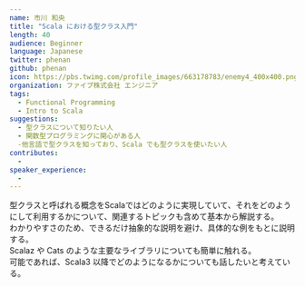```yaml
---
name: 市川 和央
title: "Scala における型クラス入門"
length: 40
audience: Beginner
language: Japanese
twitter: phenan
github: phenan
icon: https://pbs.twimg.com/profile_images/663178783/enemy4_400x400.png
organization: ファイブ株式会社 エンジニア
tags:
  - Functional Programming
  - Intro to Scala
suggestions:
  - 型クラスについて知りたい人
  - 関数型プログラミングに関心がある人
  -他言語で型クラスを知っており、Scala でも型クラスを使いたい人
contributes:
  - 
speaker_experience:
  - 
---
```

型クラスと呼ばれる概念をScalaではどのように実現していて、それをどのようにして利用するかについて、関連するトピックも含めて基本から解説する。  
わかりやすさのため、できるだけ抽象的な説明を避け、具体的な例をもとに説明する。  
Scalaz や Cats のような主要なライブラリについても簡単に触れる。  
可能であれば、Scala3 以降でどのようになるかについても話したいと考えている。